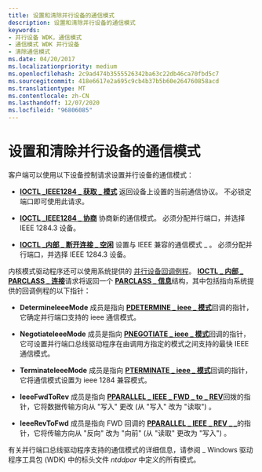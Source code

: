 ```yaml
---
title: 设置和清除并行设备的通信模式
description: 设置和清除并行设备的通信模式
keywords:
- 并行设备 WDK，通信模式
- 通信模式 WDK 并行设备
- 清除通信模式
ms.date: 04/20/2017
ms.localizationpriority: medium
ms.openlocfilehash: 2c9ad474b3555526342ba63c22db46ca70fbd5c7
ms.sourcegitcommit: 418e6617e2a695c9cb4b37b5b60e264760858acd
ms.translationtype: MT
ms.contentlocale: zh-CN
ms.lasthandoff: 12/07/2020
ms.locfileid: "96806085"
---
```

# <a name="setting-and-clearing-a-communication-mode-for-a-parallel-device"></a>设置和清除并行设备的通信模式





客户端可以使用以下设备控制请求设置并行设备的通信模式：

-   [**IOCTL \_IEEE1284 \_ 获取 \_ 模式**](/windows-hardware/drivers/ddi/ntddpar/ni-ntddpar-ioctl_ieee1284_get_mode) 返回设备上设置的当前通信协议。 不必锁定端口即可使用此请求。

-   [**IOCTL \_IEEE1284 \_ 协商**](/windows-hardware/drivers/ddi/ntddpar/ni-ntddpar-ioctl_ieee1284_negotiate) 协商新的通信模式。 必须分配并行端口，并选择 IEEE 1284.3 设备。

-   [**IOCTL \_内部 \_ 断开连接 \_ 空闲**](/windows-hardware/drivers/ddi/parallel/ni-parallel-ioctl_internal_disconnect_idle) 设置与 IEEE 兼容的通信模式 \_ 。 必须分配并行端口，并选择 IEEE 1284.3 设备。

内核模式驱动程序还可以使用系统提供的 [并行设备回调例程](/windows-hardware/drivers/ddi/index)。 [**IOCTL \_ 内部 \_ PARCLASS \_ 连接**](/windows-hardware/drivers/ddi/parallel/ni-parallel-ioctl_internal_parclass_connect)请求将返回一个 [**PARCLASS \_ 信息**](/windows-hardware/drivers/ddi/parallel/ns-parallel-_parclass_information)结构，其中包括指向系统提供的回调例程的以下指针：

-   **DetermineIeeeMode** 成员是指向 [**PDETERMINE \_ ieee \_ 模式**](/windows-hardware/drivers/ddi/parallel/nc-parallel-pdetermine_ieee_modes)回调的指针，它确定并行端口支持的 ieee 通信模式。

-   **NegotiateIeeeMode** 成员是指向 [**PNEGOTIATE \_ ieee \_ 模式**](/windows-hardware/drivers/ddi/parallel/nc-parallel-pnegotiate_ieee_mode)回调的指针，它可设置并行端口总线驱动程序在由调用方指定的模式之间支持的最快 IEEE 通信模式。

-   **TerminateIeeeMode** 成员是指向 [**PTERMINATE \_ ieee \_ 模式**](/windows-hardware/drivers/ddi/parallel/nc-parallel-pterminate_ieee_mode)回调的指针，它将通信模式设置为 ieee 1284 兼容模式。

-   **IeeeFwdToRev** 成员是指向 [**PPARALLEL \_ IEEE \_ FWD \_ to \_ REV**](/windows-hardware/drivers/ddi/parallel/nc-parallel-pparallel_ieee_fwd_to_rev)回拨的指针，它将数据传输方向从 "写入" 更改 (从 "写入" 改为 "读取") 。

-   **IeeeRevToFwd** 成员是指向 FWD 回调的 [**PPARALLEL \_ IEEE \_ REV \_ \_**](/windows-hardware/drivers/ddi/parallel/nc-parallel-pparallel_ieee_rev_to_fwd)的指针，它将传输方向从 "反向" 改为 "向前" (从 "读取" 更改为 "写入") 。

有关并行端口总线驱动程序支持的通信模式的详细信息，请参阅 \_ Windows 驱动程序工具包 (WDK) 中的标头文件 *ntddpar* 中定义的所有模式。

 


